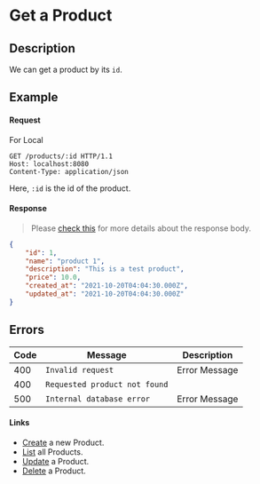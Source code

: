 # Get a Product

## Description

We can get a product by its `id`.

## Example

#### Request

For Local
```http
GET /products/:id HTTP/1.1
Host: localhost:8080
Content-Type: application/json
```

Here, `:id` is the id of the product.

#### Response

> Please [check this](./../../docs/guide/types.md#type-productresponse) for more details about the response body.

```json
{
    "id": 1,
    "name": "product 1",
    "description": "This is a test product",
    "price": 10.0,
    "created_at": "2021-10-20T04:04:30.000Z",
    "updated_at": "2021-10-20T04:04:30.000Z"
}
```

## Errors

| Code | Message                       | Description                                                     |
|------|-------------------------------|-----------------------------------------------------------------|
| 400  | `Invalid request`             | Error Message                                                   |
| 400  | `Requested product not found` |                                                                 |
| 500  | `Internal database error`     | Error Message                                                   |


#### Links

- [Create](./create.md) a new Product.
- [List](./list.md) all Products.
- [Update](./update.md) a Product.
- [Delete](./delete.md) a Product.
